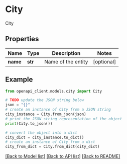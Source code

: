# City

City

## Properties

Name | Type | Description | Notes
------------ | ------------- | ------------- | -------------
**name** | **str** | Name of the entity | [optional] 

## Example

```python
from openapi_client.models.city import City

# TODO update the JSON string below
json = "{}"
# create an instance of City from a JSON string
city_instance = City.from_json(json)
# print the JSON string representation of the object
print(City.to_json())

# convert the object into a dict
city_dict = city_instance.to_dict()
# create an instance of City from a dict
city_from_dict = City.from_dict(city_dict)
```
[[Back to Model list]](../README.md#documentation-for-models) [[Back to API list]](../README.md#documentation-for-api-endpoints) [[Back to README]](../README.md)


